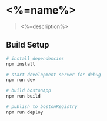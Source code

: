 # <%=name%>

> <%=description%>

## Build Setup

``` bash
# install dependencies
npm install

# start development server for debug
npm run dev

# build bostonApp
npm run build

# publish to bostonRegistry
npm run deploy
```
